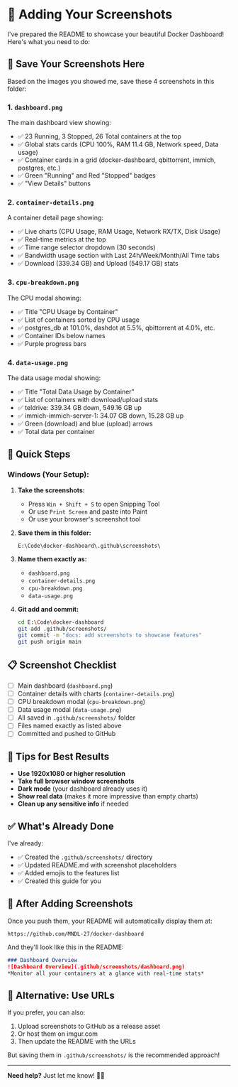 # 📸 Adding Your Screenshots

I've prepared the README to showcase your beautiful Docker Dashboard! Here's what you need to do:

## 📁 Save Your Screenshots Here

Based on the images you showed me, save these 4 screenshots in this folder:

### 1. `dashboard.png` 
The main dashboard view showing:
- ✅ 23 Running, 3 Stopped, 26 Total containers at the top
- ✅ Global stats cards (CPU 100%, RAM 11.4 GB, Network speed, Data usage)
- ✅ Container cards in a grid (docker-dashboard, qbittorrent, immich, postgres, etc.)
- ✅ Green "Running" and Red "Stopped" badges
- ✅ "View Details" buttons

### 2. `container-details.png`
A container detail page showing:
- ✅ Live charts (CPU Usage, RAM Usage, Network RX/TX, Disk Usage)
- ✅ Real-time metrics at the top
- ✅ Time range selector dropdown (30 seconds)
- ✅ Bandwidth usage section with Last 24h/Week/Month/All Time tabs
- ✅ Download (339.34 GB) and Upload (549.17 GB) stats

### 3. `cpu-breakdown.png`
The CPU modal showing:
- ✅ Title "CPU Usage by Container"
- ✅ List of containers sorted by CPU usage
- ✅ postgres_db at 101.0%, dashdot at 5.5%, qbittorrent at 4.0%, etc.
- ✅ Container IDs below names
- ✅ Purple progress bars

### 4. `data-usage.png`
The data usage modal showing:
- ✅ Title "Total Data Usage by Container"
- ✅ List of containers with download/upload stats
- ✅ teldrive: 339.34 GB down, 549.16 GB up
- ✅ immich-immich-server-1: 34.07 GB down, 15.28 GB up
- ✅ Green (download) and blue (upload) arrows
- ✅ Total data per container

## 🎯 Quick Steps

### Windows (Your Setup):

1. **Take the screenshots:**
   - Press `Win + Shift + S` to open Snipping Tool
   - Or use `Print Screen` and paste into Paint
   - Or use your browser's screenshot tool

2. **Save them in this folder:**
   ```
   E:\Code\docker-dashboard\.github\screenshots\
   ```

3. **Name them exactly as:**
   - `dashboard.png`
   - `container-details.png`
   - `cpu-breakdown.png`
   - `data-usage.png`

4. **Git add and commit:**
   ```bash
   cd E:\Code\docker-dashboard
   git add .github/screenshots/
   git commit -m "docs: add screenshots to showcase features"
   git push origin main
   ```

## 📋 Screenshot Checklist

- [ ] Main dashboard (`dashboard.png`)
- [ ] Container details with charts (`container-details.png`)
- [ ] CPU breakdown modal (`cpu-breakdown.png`)
- [ ] Data usage modal (`data-usage.png`)
- [ ] All saved in `.github/screenshots/` folder
- [ ] Files named exactly as listed above
- [ ] Committed and pushed to GitHub

## 🎨 Tips for Best Results

- **Use 1920x1080 or higher resolution**
- **Take full browser window screenshots**
- **Dark mode** (your dashboard already uses it)
- **Show real data** (makes it more impressive than empty charts)
- **Clean up any sensitive info** if needed

## ✅ What's Already Done

I've already:
- ✅ Created the `.github/screenshots/` directory
- ✅ Updated README.md with screenshot placeholders
- ✅ Added emojis to the features list
- ✅ Created this guide for you

## 🚀 After Adding Screenshots

Once you push them, your README will automatically display them at:

```
https://github.com/MNDL-27/docker-dashboard
```

And they'll look like this in the README:

```markdown
### Dashboard Overview
![Dashboard Overview](.github/screenshots/dashboard.png)
*Monitor all your containers at a glance with real-time stats*
```

## 🤔 Alternative: Use URLs

If you prefer, you can also:
1. Upload screenshots to GitHub as a release asset
2. Or host them on imgur.com
3. Then update the README with the URLs

But saving them in `.github/screenshots/` is the recommended approach! 

---

**Need help?** Just let me know! 🙋‍♂️
